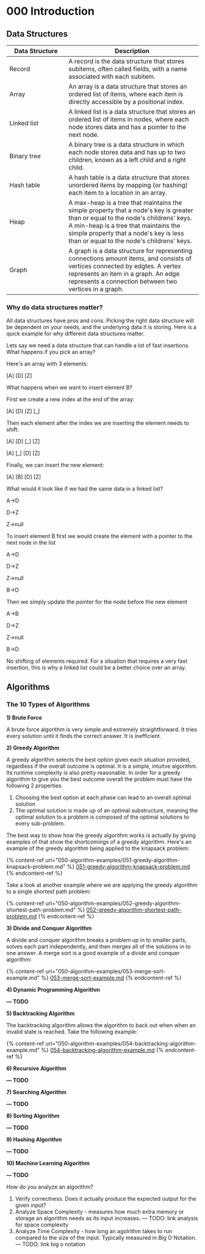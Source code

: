 # 000 Introduction

## Data Structures

<table><thead><tr><th width="139">Data Structure</th><th>Description</th></tr></thead><tbody><tr><td>Record</td><td>A record is the data structure that stores subitems, often called fields, with a name associated with each subitem.</td></tr><tr><td>Array</td><td>An array is a data structure that stores an ordered list of items, where each item is directly accessible by a positional index.</td></tr><tr><td>Linked list</td><td>A linked list is a data structure that stores an ordered list of items in nodes, where each node stores data and has a pointer to the next node.</td></tr><tr><td>Binary tree</td><td>A binary tree is a data structure in which each node stores data and has up to two children, known as a left child and a right child.</td></tr><tr><td>Hash table</td><td>A hash table is a data structure that stores unordered items by mapping (or hashing) each item to a location in an array.</td></tr><tr><td>Heap</td><td>A max-heap is a tree that maintains the simple property that a node's key is greater than or equal to the node's childrens' keys. A min-heap is a tree that maintains the simple property that a node's key is less than or equal to the node's childrens' keys.</td></tr><tr><td>Graph</td><td>A graph is a data structure for representing connections amount items, and consists of vertices connected by edgtes. A vertex represents an item in a graph. An edge represents a connection between two vertices in a graph.</td></tr></tbody></table>

### Why do data structures matter?

All data structures have pros and cons. Picking the right data structure will be dependent on your needs, and the underlying data it is storing. Here is a quick example for why different data structures matter.

Lets say we need a data structure that can handle a lot of fast insertions. What happens if you pick an array?&#x20;

Here's an array with 3 elements:

\[A] \[D] \[Z]

What happens when we want to insert element B?

First we create a new index at the end of the array:

\[A] \[D] \[Z] \[\_]

Then each element after the index we are inserting the element needs to shift:

\[A] \[D] \[\_] \[Z]

\[A] \[\_] \[D] \[Z]

Finally, we can insert the new element:

\[A] \[B] \[D] \[Z]

What would it look like if we had the same data in a linked list?

A->D

D->Z

Z->null

To insert element B first we would create the element with a pointer to the next node in the list

A->D

D->Z

Z->null

B->D

Then we simply update the pointer for the node before the new element

A->B

D->Z

Z->null

B->D

No shifting of elements required. For a situation that requires a very fast insertion, this is why a linked list could be a better choice over an array.

## Algorithms

### The 10 Types of Algorithms

**1) Brute Force**

A brute force algorithm is very simple and extremely straightforward. It tries every solution until it finds the correct answer. It is inefficient.&#x20;

**2) Greedy Algorithm**

A greedy algorithm selects the best option given each situation provided, regardless if the overall outcome is optimal. It is a simple, intuitve algorithm. Its runtime complexity is also pretty reasonable. In order for a greedy algorithm to give you the best outcome overall the problem must have the following 2 properties.

1. Choosing the best option at each phase can lead to an overall optimal solution
2. The optimal solution is made up of an optimal substructure, meaning the optimal solution to a problem is composed of the optimal solutions to every sub-problem.

The best way to show how the greedy algorithm works is actually by giving examples of that show the shortcomings of a greedy algorithm. Here's an example of the greedy algorithm being applied to the knapsack problem:

{% content-ref url="050-algorithm-examples/051-greedy-algorithm-knapsack-problem.md" %}
[051-greedy-algorithm-knapsack-problem.md](050-algorithm-examples/051-greedy-algorithm-knapsack-problem.md)
{% endcontent-ref %}

Take a look at another example where we are applying the greedy algorithm to a single shortest path problem:

{% content-ref url="050-algorithm-examples/052-greedy-algorithm-shortest-path-problem.md" %}
[052-greedy-algorithm-shortest-path-problem.md](050-algorithm-examples/052-greedy-algorithm-shortest-path-problem.md)
{% endcontent-ref %}

**3) Divide and Conquer Algorithm**

A divide and conquer algorithm breaks a problem up in to smaller parts, solves each part independently, and then merges all of the solutions in to one answer. A merge sort is a good example of a divide and conquer algorithm:

{% content-ref url="050-algorithm-examples/053-merge-sort-example.md" %}
[053-merge-sort-example.md](050-algorithm-examples/053-merge-sort-example.md)
{% endcontent-ref %}

**4) Dynamic Programming Algorithm**

**— TODO**

**5) Backtracking Algorithm**

The backtracking algorithm allows the algorithm to back out when when an invalid state is reached. Take the following example:

{% content-ref url="050-algorithm-examples/054-backtracking-algorithm-example.md" %}
[054-backtracking-algorithm-example.md](050-algorithm-examples/054-backtracking-algorithm-example.md)
{% endcontent-ref %}

**6) Recursive Algorithm**

**— TODO**

**7) Searching Algorithm**

**— TODO**

**8) Sorting Algorithm**

**— TODO**

**9) Hashing Algorithm**

**— TODO**

**10) Machine Learning Algorithm**

**— TODO**



How do you analyze an algorithm?

1. Verify correctness. Does it actually produce the expected output for the given input?
2. Analyze Space Complexity - measures how much extra memory or storage an algorithm needs as its input increases. — TODO: link analysis for space complexity
3. Analyze Time Complexity - how long an agolrithm takes to run compared to the size of the input. Typically measured in Big O Notation. — TODO: link big o notation





